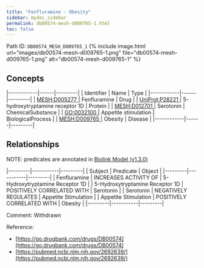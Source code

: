 ```yaml
---
title: "Fenfluramine - Obesity"
sidebar: mydoc_sidebar
permalink: db00574-mesh-d009765-1.html
toc: false 
---
```



Path ID: `DB00574_MESH_D009765_1`
{% include image.html url="images/db00574-mesh-d009765-1.png" file="db00574-mesh-d009765-1.png" alt="db00574-mesh-d009765-1" %}

## Concepts

|------------|------|---------|
| Identifier | Name | Type    |
|------------|------|---------|
| <a href="https://identifiers.org/MESH:D005277">MESH:D005277 </a> | Fenfluramine | Drug |
| <a href="https://identifiers.org/UniProt:P28221">UniProt:P28221 </a> | 5-hydroxytryptamine receptor 1D | Protein |
| <a href="https://identifiers.org/MESH:D012701">MESH:D012701 </a> | Serotonin | ChemicalSubstance |
| <a href="https://identifiers.org/GO:0032100">GO:0032100 </a> | Appetite stimulation | BiologicalProcess |
| <a href="https://identifiers.org/MESH:D009765">MESH:D009765 </a> | Obesity | Disease |
|------------|------|---------|

## Relationships


NOTE: predicates are annotated in <a href="https://github.com/biolink/biolink-model/releases/tag/v1.3.0">Biolink Model (v1.3.0)</a>

|---------|-----------|---------|
| Subject | Predicate | Object  |
|---------|-----------|---------|
| Fenfluramine | INCREASES ACTIVITY OF | 5-Hydroxytryptamine Receptor 1D |
| 5-Hydroxytryptamine Receptor 1D | POSITIVELY CORRELATED WITH | Serotonin |
| Serotonin | NEGATIVELY REGULATES | Appetite Stimulation |
| Appetite Stimulation | POSITIVELY CORRELATED WITH | Obesity |
|---------|-----------|---------|

Comment: Withdrawn

Reference: 
  - [https://go.drugbank.com/drugs/DB00574](https://go.drugbank.com/drugs/DB00574)
  - [https://pubmed.ncbi.nlm.nih.gov/2692639/](https://pubmed.ncbi.nlm.nih.gov/2692639/)
